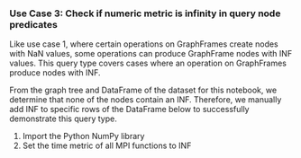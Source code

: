 ### Use Case 3: Check if numeric metric is infinity in query node predicates

Like use case 1, where certain operations on GraphFrames create nodes with NaN values, some operations can produce GraphFrame nodes with INF values. This query type covers cases where an operation on GraphFrames produce nodes with INF. 

From the graph tree and DataFrame of the dataset for this notebook, we determine that none of the nodes contain an INF. Therefore, we manually add INF to specific rows of the DataFrame below to successfully demonstrate this query type.

1. Import the Python NumPy library
2. Set the time metric of all MPI functions to INF

 
